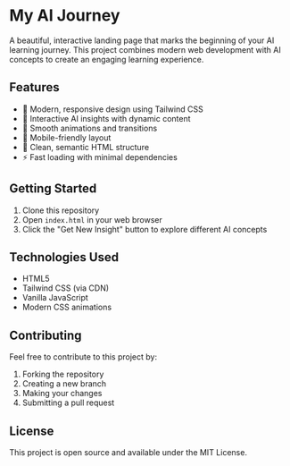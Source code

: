 # My AI Journey

A beautiful, interactive landing page that marks the beginning of your AI learning journey. This project combines modern web development with AI concepts to create an engaging learning experience.

## Features

- 🎨 Modern, responsive design using Tailwind CSS
- 🧠 Interactive AI insights with dynamic content
- 💫 Smooth animations and transitions
- 📱 Mobile-friendly layout
- 🚀 Clean, semantic HTML structure
- ⚡ Fast loading with minimal dependencies

## Getting Started

1. Clone this repository
2. Open `index.html` in your web browser
3. Click the "Get New Insight" button to explore different AI concepts

## Technologies Used

- HTML5
- Tailwind CSS (via CDN)
- Vanilla JavaScript
- Modern CSS animations

## Contributing

Feel free to contribute to this project by:
1. Forking the repository
2. Creating a new branch
3. Making your changes
4. Submitting a pull request

## License

This project is open source and available under the MIT License. 